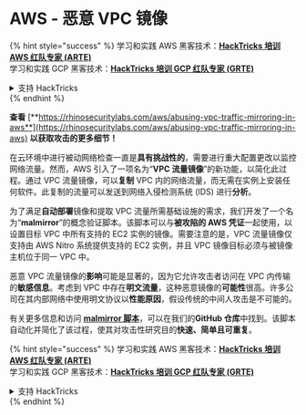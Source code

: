 # AWS - 恶意 VPC 镜像

{% hint style="success" %}
学习和实践 AWS 黑客技术：<img src="../../../../.gitbook/assets/image (1).png" alt="" data-size="line">[**HackTricks 培训 AWS 红队专家 (ARTE)**](https://training.hacktricks.xyz/courses/arte)<img src="../../../../.gitbook/assets/image (1).png" alt="" data-size="line">\
学习和实践 GCP 黑客技术：<img src="../../../../.gitbook/assets/image (2).png" alt="" data-size="line">[**HackTricks 培训 GCP 红队专家 (GRTE)**<img src="../../../../.gitbook/assets/image (2).png" alt="" data-size="line">](https://training.hacktricks.xyz/courses/grte)

<details>

<summary>支持 HackTricks</summary>

* 查看 [**订阅计划**](https://github.com/sponsors/carlospolop)!
* **加入** 💬 [**Discord 群组**](https://discord.gg/hRep4RUj7f) 或 [**Telegram 群组**](https://t.me/peass) 或 **关注** 我们的 **Twitter** 🐦 [**@hacktricks\_live**](https://twitter.com/hacktricks\_live)**.**
* **通过向** [**HackTricks**](https://github.com/carlospolop/hacktricks) 和 [**HackTricks Cloud**](https://github.com/carlospolop/hacktricks-cloud) GitHub 仓库提交 PR 来分享黑客技巧。

</details>
{% endhint %}

**查看** [**https://rhinosecuritylabs.com/aws/abusing-vpc-traffic-mirroring-in-aws**](https://rhinosecuritylabs.com/aws/abusing-vpc-traffic-mirroring-in-aws) **以获取攻击的更多细节！**

在云环境中进行被动网络检查一直是**具有挑战性的**，需要进行重大配置更改以监控网络流量。然而，AWS 引入了一项名为“**VPC 流量镜像**”的新功能，以简化此过程。通过 VPC 流量镜像，可以**复制** VPC 内的网络流量，而无需在实例上安装任何软件。此复制的流量可以发送到网络入侵检测系统 (IDS) 进行**分析**。

为了满足**自动部署**镜像和提取 VPC 流量所需基础设施的需求，我们开发了一个名为“**malmirror**”的概念验证脚本。该脚本可以与**被攻陷的 AWS 凭证**一起使用，以设置目标 VPC 中所有支持的 EC2 实例的镜像。需要注意的是，VPC 流量镜像仅支持由 AWS Nitro 系统提供支持的 EC2 实例，并且 VPC 镜像目标必须与被镜像主机位于同一 VPC 中。

恶意 VPC 流量镜像的**影响**可能是显著的，因为它允许攻击者访问在 VPC 内传输的**敏感信息**。考虑到 VPC 中存在**明文流量**，这种恶意镜像的**可能性**很高。许多公司在其内部网络中使用明文协议以**性能原因**，假设传统的中间人攻击是不可能的。

有关更多信息和访问 [**malmirror 脚本**](https://github.com/RhinoSecurityLabs/Cloud-Security-Research/tree/master/AWS/malmirror)，可以在我们的**GitHub 仓库**中找到。该脚本自动化并简化了该过程，使其对攻击性研究目的**快速、简单且可重复**。 

{% hint style="success" %}
学习和实践 AWS 黑客技术：<img src="../../../../.gitbook/assets/image (1).png" alt="" data-size="line">[**HackTricks 培训 AWS 红队专家 (ARTE)**](https://training.hacktricks.xyz/courses/arte)<img src="../../../../.gitbook/assets/image (1).png" alt="" data-size="line">\
学习和实践 GCP 黑客技术：<img src="../../../../.gitbook/assets/image (2).png" alt="" data-size="line">[**HackTricks 培训 GCP 红队专家 (GRTE)**<img src="../../../../.gitbook/assets/image (2).png" alt="" data-size="line">](https://training.hacktricks.xyz/courses/grte)

<details>

<summary>支持 HackTricks</summary>

* 查看 [**订阅计划**](https://github.com/sponsors/carlospolop)!
* **加入** 💬 [**Discord 群组**](https://discord.gg/hRep4RUj7f) 或 [**Telegram 群组**](https://t.me/peass) 或 **关注** 我们的 **Twitter** 🐦 [**@hacktricks\_live**](https://twitter.com/hacktricks\_live)**.**
* **通过向** [**HackTricks**](https://github.com/carlospolop/hacktricks) 和 [**HackTricks Cloud**](https://github.com/carlospolop/hacktricks-cloud) GitHub 仓库提交 PR 来分享黑客技巧。

</details>
{% endhint %}

